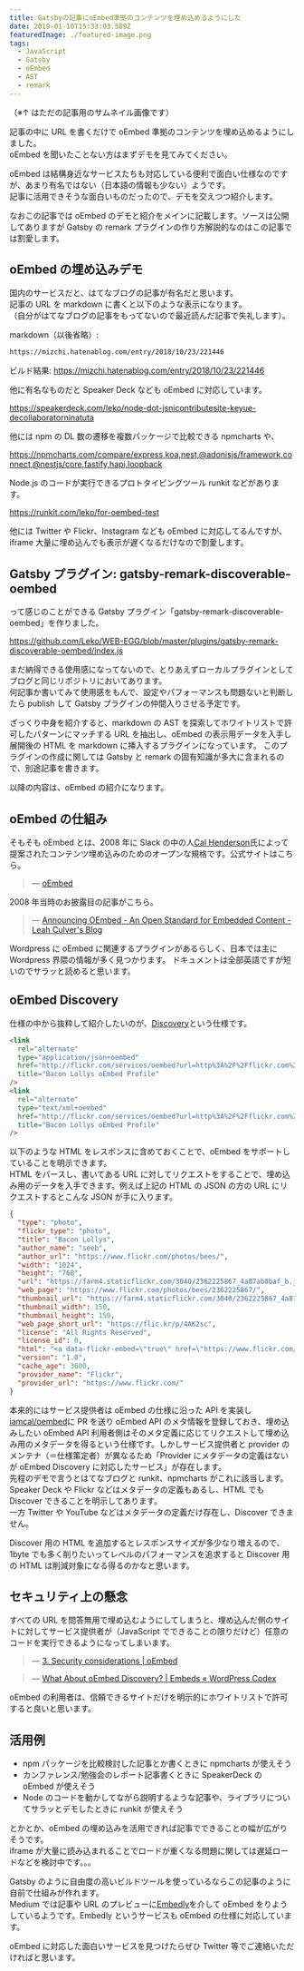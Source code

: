 ```yaml
---
title: Gatsbyの記事にoEmbed準拠のコンテンツを埋め込めるようにした
date: 2019-01-10T15:33:03.589Z
featuredImage: ./featured-image.png
tags:
  - JavaScript
  - Gatsby
  - oEmbed
  - AST
  - remark
---
```


（※↑ はただの記事用のサムネイル画像です）

記事の中に URL を書くだけで oEmbed 準拠のコンテンツを埋め込めるようにしました。  
oEmbed を聞いたことない方はまずデモを見てみてください。

oEmbed は結構身近なサービスたちも対応している便利で面白い仕様なのですが、あまり有名ではない（日本語の情報も少ない）ようです。  
記事に活用できそうな面白いものだったので、デモを交えつつ紹介します。

なおこの記事では oEmbed のデモと紹介をメインに記載します。ソースは公開してありますが Gatsby の remark プラグインの作り方解説的なのはこの記事では割愛します。

## oEmbed の埋め込みデモ

国内のサービスだと、はてなブログの記事が有名だと思います。  
記事の URL を markdown に書くと以下のような表示になります。  
（自分がはてなブログの記事をもってないので最近読んだ記事で失礼します）。

markdown（以後省略）:

```md
https://mizchi.hatenablog.com/entry/2018/10/23/221446
```

ビルド結果:
https://mizchi.hatenablog.com/entry/2018/10/23/221446

他に有名なものだと Speaker Deck なども oEmbed に対応しています。

https://speakerdeck.com/leko/node-dot-jsnicontributesite-keyue-decollaboratorninatuta

他には npm の DL 数の遷移を複数パッケージで比較できる npmcharts や、

https://npmcharts.com/compare/express,koa,nest,@adonisjs/framework,connect,@nestjs/core,fastify,hapi,loopback

Node.js のコードが実行できるプロトタイピングツール runkit などがあります。

https://runkit.com/leko/for-oembed-test

他には Twitter や Flickr、Instagram なども oEmbed に対応してるんですが、iframe 大量に埋め込んでも表示が遅くなるだけなので割愛します。

## Gatsby プラグイン: gatsby-remark-discoverable-oembed

って感じのことができる Gatsby プラグイン「gatsby-remark-discoverable-oembed」を作りました。

https://github.com/Leko/WEB-EGG/blob/master/plugins/gatsby-remark-discoverable-oembed/index.js

まだ納得できる使用感になってないので、とりあえずローカルプラグインとしてブログと同じリポジトリにおいてあります。  
何記事か書いてみて使用感をもんで、設定やパフォーマンスも問題ないと判断したら publish して Gatsby プラグインの仲間入りさせる予定です。

ざっくり中身を紹介すると、markdown の AST を探索してホワイトリストで許可したパターンにマッチする URL を抽出し、oEmbed の表示用データを入手し展開後の HTML を markdown に挿入するプラグインになっています。
このプラグインの作成に関しては Gatsby と remark の固有知識が多大に含まれるので、別途記事を書きます。

以降の内容は、oEmbed の紹介になります。

## oEmbed の仕組み

そもそも oEmbed とは、2008 年に Slack の中の人[Cal Henderson](https://github.com/iamcal)氏によって提案されたコンテンツ埋め込みのためのオープンな規格です。公式サイトはこちら。

> &mdash; [oEmbed](https://oembed.com/)

2008 年当時のお披露目の記事がこちら。

> &mdash; [Announcing OEmbed - An Open Standard for Embedded Content - Leah Culver's Blog](https://blog.leahculver.com/2008/05/announcing-oembed-an-open-standard-for-embedded-content.html)

Wordpress に oEmbed に関連するプラグインがあるらしく、日本では主に Wordpress 界隈の情報が多く見つかります。
ドキュメントは全部英語ですが短いのでサラッと読めると思います。

## oEmbed Discovery

仕様の中から抜粋して紹介したいのが、[Discovery](https://oembed.com/#section4)という仕様です。

```html
<link
  rel="alternate"
  type="application/json+oembed"
  href="http://flickr.com/services/oembed?url=http%3A%2F%2Fflickr.com%2Fphotos%2Fbees%2F2362225867%2F&format=json"
  title="Bacon Lollys oEmbed Profile"
/>
<link
  rel="alternate"
  type="text/xml+oembed"
  href="http://flickr.com/services/oembed?url=http%3A%2F%2Fflickr.com%2Fphotos%2Fbees%2F2362225867%2F&format=xml"
  title="Bacon Lollys oEmbed Profile"
/>
```

以下のような HTML をレスポンスに含めておくことで、oEmbed をサポートしていることを明示できます。  
HTML をパースし、書いてある URL に対してリクエストをすることで、埋め込み用のデータを入手できます。例えば上記の HTML の JSON の方の URL にリクエストするとこんな JSON が手に入ります。

```json
{
  "type": "photo",
  "flickr_type": "photo",
  "title": "Bacon Lollys",
  "author_name": "‮‭‬bees‬",
  "author_url": "https://www.flickr.com/photos/bees/",
  "width": "1024",
  "height": "768",
  "url": "https://farm4.staticflickr.com/3040/2362225867_4a87ab8baf_b.jpg",
  "web_page": "https://www.flickr.com/photos/bees/2362225867/",
  "thumbnail_url": "https://farm4.staticflickr.com/3040/2362225867_4a87ab8baf_q.jpg",
  "thumbnail_width": 150,
  "thumbnail_height": 150,
  "web_page_short_url": "https://flic.kr/p/4AK2sc",
  "license": "All Rights Reserved",
  "license_id": 0,
  "html": "<a data-flickr-embed=\"true\" href=\"https://www.flickr.com/photos/bees/2362225867/\" title=\"Bacon Lollys by ‮‭‬bees‬, on Flickr\"><img src=\"https://farm4.staticflickr.com/3040/2362225867_4a87ab8baf_b.jpg\" width=\"1024\" height=\"768\" alt=\"Bacon Lollys\"></a><script async src=\"https://embedr.flickr.com/assets/client-code.js\" charset=\"utf-8\"></script>",
  "version": "1.0",
  "cache_age": 3600,
  "provider_name": "Flickr",
  "provider_url": "https://www.flickr.com/"
}
```

本来的にはサービス提供者は oEmbed の仕様に沿った API を実装し[iamcal/oembed](https://github.com/iamcal/oembed)に PR を送り oEmbed API のメタ情報を登録しておき、埋め込みしたい oEmbed API 利用者側はそのメタ定義に応じてリクエストして埋め込み用のメタデータを得るという仕様です。しかしサービス提供者と provider のメンテナ（＝仕様策定者）が異なるため「Provider にメタデータの定義はないが oEmbed Discovery に対応したサービス」が存在します。  
先程のデモで言うとはてなブログと runkit、npmcharts がこれに該当します。  
Speaker Deck や Flickr などはメタデータの定義もあるし、HTML でも Discover できることを明示してあります。  
一方 Twitter や YouTube などはメタデータの定義だけ存在し、Discover できません。

Discover 用の HTML を追加するとレスポンスサイズが多少なり増えるので、1byte でも多く削りたいってレベルのパフォーマンスを追求すると Discover 用の HTML は削減対象になる得るのかなと思います。

## セキュリティ上の懸念

すべての URL を問答無用で埋め込むようにしてしまうと、埋め込んだ側のサイトに対してサービス提供者が（JavaScript でできることの限りだけど）任意のコードを実行できるようになってしまいます。

> &mdash; [3. Security considerations | oEmbed](https://oembed.com/#section4)

> &mdash; [What About oEmbed Discovery? | Embeds « WordPress Codex](https://codex.wordpress.org/Embeds#What_About_oEmbed_Discovery.3F)

oEmbed の利用者は、信頼できるサイトだけを明示的にホワイトリストで許可すると良いと思います。

## 活用例

- npm パッケージを比較検討した記事とか書くときに npmcharts が使えそう
- カンファレンス/勉強会のレポート記事書くときに SpeakerDeck の oEmbed が使えそう
- Node のコードを動かしてながら説明するような記事や、ライブラリについてサラッとデモしたときに runkit が使えそう

とかとか、oEmbed の埋め込みを活用できれば記事でできることの幅が広がりそうです。  
iframe が大量に読み込まれることでロードが重くなる問題に関しては遅延ロードなどを検討中です。。。

Gatsby のように自由度の高いビルドツールを使っているならこの記事のように自前で仕組みが作れます。  
Medium では記事や URL のプレビューに[Embedly](https://embed.ly)を介して oEmbed をりようしているようです。Embedly というサービスも oEmbed の仕様に対応しています。

oEmbed に対応した面白いサービスを見つけたらぜひ Twitter 等でご連絡いただければと思います。
